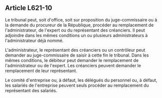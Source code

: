 Article L621-10
----
Le tribunal peut, soit d'office, soit sur proposition du juge-commissaire ou à
la demande du procureur de la République, procéder au remplacement de
l'administrateur, de l'expert ou du représentant des créanciers. Il peut
adjoindre dans les mêmes conditions un ou plusieurs administrateurs à
l'administrateur déjà nommé.

L'administrateur, le représentant des créanciers ou un contrôleur peut demander
au juge-commissaire de saisir à cette fin le tribunal. Dans les mêmes
conditions, le débiteur peut demander le remplacement de l'administrateur ou de
l'expert. Les créanciers peuvent demander le remplacement de leur représentant.

Le comité d'entreprise ou, à défaut, les délégués du personnel ou, à défaut, les
salariés de l'entreprise peuvent seuls procéder au remplacement du représentant
des salariés.
